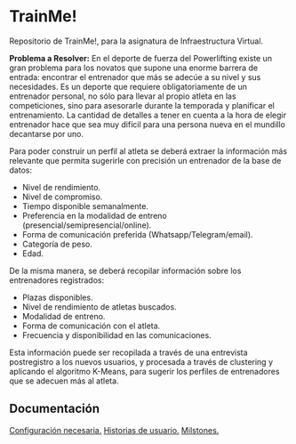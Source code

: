 # TrainMe!
Repositorio de TrainMe!, para la asignatura de Infraestructura Virtual.

**Problema a Resolver:**
En el deporte de fuerza del Powerlifting existe un gran problema para los novatos que supone una enorme barrera de entrada: encontrar el entrenador que más se adecúe a su nivel y sus necesidades. Es un deporte que requiere obligatoriamente de un entrenador personal, no sólo para llevar al propio atleta en las competiciones, sino para asesorarle durante la temporada y planificar el entrenamiento. La cantidad de detalles a tener en cuenta a la hora de elegir entrenador hace que sea muy difícil para una persona nueva en el mundillo decantarse por uno.

Para poder construir un perfil al atleta se deberá extraer la información más relevante que permita sugerirle con precisión un entrenador de la base de datos:
- Nivel de rendimiento.
- Nivel de compromiso.
- Tiempo disponible semanalmente.
- Preferencia en la modalidad de entreno (presencial/semipresencial/online).
- Forma de comunicación preferida (Whatsapp/Telegram/email).
- Categoría de peso.
- Edad.
  
De la misma manera, se deberá recopilar información sobre los entrenadores registrados:
- Plazas disponibles.
- Nivel de rendimiento de atletas buscados.
- Modalidad de entreno.
- Forma de comunicación con el atleta.
- Frecuencia y disponibilidad en las comunicaciones.

Esta información puede ser recopilada a través de una entrevista postregistro a los nuevos usuarios, y procesada a través de clustering y aplicando el algoritmo K-Means, para sugerir los perfiles de entrenadores que se adecuen más al atleta.

## Documentación
[Configuración necesaria.](./docs/configuracion.md)
[Historias de usuario.](./docs/HUs.md)
[Milstones.](./docs/milstones.md) 
